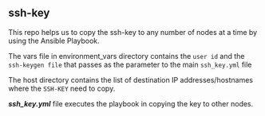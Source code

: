 ## ssh-key

This repo helps us to copy the ssh-key to any number of nodes at a time by using the Ansible Playbook.

The vars file in environment_vars directory contains the `user id` and the `ssh-keygen file` that passes as the parameter to the main `ssh_key.yml` file

The host directory contains the list of destination IP addresses/hostnames where the `SSH-KEY` need to copy.

***ssh_key.yml*** file executes the playbook in copying the key to other nodes.

